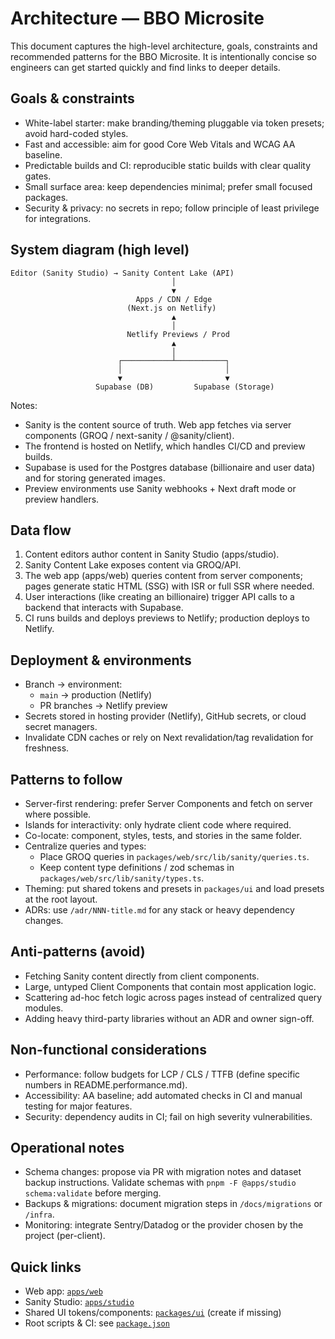 # Architecture — BBO Microsite

This document captures the high-level architecture, goals, constraints and recommended patterns for the BBO Microsite. It is intentionally concise so engineers can get started quickly and find links to deeper details.

## Goals & constraints
- White-label starter: make branding/theming pluggable via token presets; avoid hard-coded styles.
- Fast and accessible: aim for good Core Web Vitals and WCAG AA baseline.
- Predictable builds and CI: reproducible static builds with clear quality gates.
- Small surface area: keep dependencies minimal; prefer small focused packages.
- Security & privacy: no secrets in repo; follow principle of least privilege for integrations.

## System diagram (high level)
```
Editor (Sanity Studio) → Sanity Content Lake (API)
                                    │
                                    ▼
                            Apps / CDN / Edge
                          (Next.js on Netlify)
                                    ▲
                                    │
                          Netlify Previews / Prod
                                    ▲
                                    │
                        ┌───────────┴───────────┐
                        │                       │
                        ▼                       ▼
                   Supabase (DB)         Supabase (Storage)
```

Notes:
- Sanity is the content source of truth. Web app fetches via server components (GROQ / next-sanity / @sanity/client).
- The frontend is hosted on Netlify, which handles CI/CD and preview builds.
- Supabase is used for the Postgres database (billionaire and user data) and for storing generated images.
- Preview environments use Sanity webhooks + Next draft mode or preview handlers.

## Data flow
1. Content editors author content in Sanity Studio (apps/studio).
2. Sanity Content Lake exposes content via GROQ/API.
3. The web app (apps/web) queries content from server components; pages generate static HTML (SSG) with ISR or full SSR where needed.
4. User interactions (like creating an billionaire) trigger API calls to a backend that interacts with Supabase.
5. CI runs builds and deploys previews to Netlify; production deploys to Netlify.

## Deployment & environments
- Branch → environment:
  - `main` → production (Netlify)
  - PR branches → Netlify preview
- Secrets stored in hosting provider (Netlify), GitHub secrets, or cloud secret managers.
- Invalidate CDN caches or rely on Next revalidation/tag revalidation for freshness.

## Patterns to follow
- Server-first rendering: prefer Server Components and fetch on server where possible.
- Islands for interactivity: only hydrate client code where required.
- Co-locate: component, styles, tests, and stories in the same folder.
- Centralize queries and types:
  - Place GROQ queries in `packages/web/src/lib/sanity/queries.ts`.
  - Keep content type definitions / zod schemas in `packages/web/src/lib/sanity/types.ts`.
- Theming: put shared tokens and presets in `packages/ui` and load presets at the root layout.
- ADRs: use `/adr/NNN-title.md` for any stack or heavy dependency changes.

## Anti-patterns (avoid)
- Fetching Sanity content directly from client components.
- Large, untyped Client Components that contain most application logic.
- Scattering ad-hoc fetch logic across pages instead of centralized query modules.
- Adding heavy third-party libraries without an ADR and owner sign-off.

## Non-functional considerations
- Performance: follow budgets for LCP / CLS / TTFB (define specific numbers in README.performance.md).
- Accessibility: AA baseline; add automated checks in CI and manual testing for major features.
- Security: dependency audits in CI; fail on high severity vulnerabilities.

## Operational notes
- Schema changes: propose via PR with migration notes and dataset backup instructions. Validate schemas with `pnpm -F @apps/studio schema:validate` before merging.
- Backups & migrations: document migration steps in `/docs/migrations` or `/infra`.
- Monitoring: integrate Sentry/Datadog or the provider chosen by the project (per-client).

## Quick links
- Web app: [`apps/web`](apps/web:1)
- Sanity Studio: [`apps/studio`](apps/studio:1)
- Shared UI tokens/components: [`packages/ui`](packages/ui:1) (create if missing)
- Root scripts & CI: see [`package.json`](package.json:1)